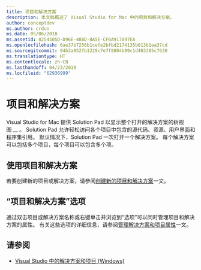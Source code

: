 ```yaml
---
title: 项目和解决方案
description: 本文档概述了 Visual Studio for Mac 中的项目和解决方案。
author: conceptdev
ms.author: crdun
ms.date: 05/06/2018
ms.assetid: 8254505D-D96E-48BD-8A5E-CF6A917897EA
ms.openlocfilehash: 6ae37b7256b1cefe2bfbd2174135b013b1aa37cd
ms.sourcegitcommit: 94b3a052fb1229c7e7f8804b09c1d403385c7630
ms.translationtype: HT
ms.contentlocale: zh-CN
ms.lasthandoff: 04/23/2019
ms.locfileid: "62936999"
---
```

# <a name="projects-and-solutions"></a>项目和解决方案

Visual Studio for Mac 提供 Solution Pad 以显示整个打开的解决方案的树视图 __ 。 Solution Pad 允许轻松访问各个项目中包含的源代码、资源、用户界面和程序集引用。 默认情况下，Solution Pad 一次打开一个解决方案。 每个解决方案可以包括多个项目，每个项目可以包含多个项。

## <a name="using-projects-and-solutions"></a>使用项目和解决方案

若要创建新的项目或解决方案，请参阅[创建新的项目和解决方案](create-new-projects.md)一文。

## <a name="project-and-solution-options"></a>“项目和解决方案”选项

通过双击项目或解决方案名称或右键单击并浏览到“选项”可以同时管理项目和解决方案的属性。 有关这些选项的详细信息，请参阅[管理解决方案和项目属性](managing-solutions-and-project-properties.md)一文。

## <a name="see-also"></a>请参阅

- [Visual Studio 中的解决方案和项目 (Windows)](/visualstudio/ide/solutions-and-projects-in-visual-studio)